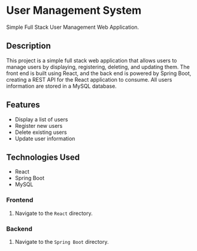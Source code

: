 # User Management System

Simple Full Stack User Management Web Application.

## Description

This project is a simple full stack web application that allows users to manage users by displaying, registering, deleting, and updating them. The front end is built using React, and the back end is powered by Spring Boot, creating a REST API for the React application to consume. All users information are stored in a MySQL database.

## Features

- Display a list of users
- Register new users
- Delete existing users
- Update user information

## Technologies Used

- React
- Spring Boot
- MySQL

### Frontend

1. Navigate to the `React` directory.

### Backend

1. Navigate to the `Spring Boot` directory.
